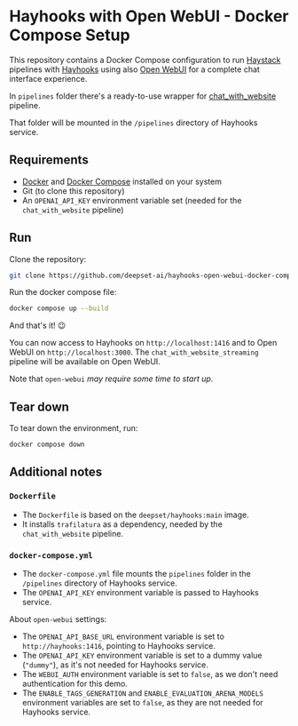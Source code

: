 # Hayhooks with Open WebUI - Docker Compose Setup

This repository contains a Docker Compose configuration to run [Haystack](https://www.haystack.com) pipelines with [Hayhooks](https://github.com/deepset-ai/hayhooks) using also [Open WebUI](https://github.com/open-webui/open-webui) for a complete chat interface experience.

In `pipelines` folder there's a ready-to-use wrapper for [chat_with_website](https://docs.haystack.deepset.ai/docs/pipeline-templates#chat-with-website) pipeline.

That folder will be mounted in the `/pipelines` directory of Hayhooks service.

## Requirements

- [Docker](https://docs.docker.com/get-docker/) and [Docker Compose](https://docs.docker.com/compose/install/) installed on your system
- Git (to clone this repository)
- An `OPENAI_API_KEY` environment variable set (needed for the `chat_with_website` pipeline)

## Run

Clone the repository:

```bash
git clone https://github.com/deepset-ai/hayhooks-open-webui-docker-compose.git
```

Run the docker compose file:

```bash
docker compose up --build
```

And that's it! 😉

You can now access to Hayhooks on `http://localhost:1416` and to Open WebUI on `http://localhost:3000`. The `chat_with_website_streaming` pipeline will be available on Open WebUI.

Note that `open-webui` *may require some time to start up*.

## Tear down

To tear down the environment, run:

```bash
docker compose down
```

## Additional notes

### `Dockerfile`

- The `Dockerfile` is based on the `deepset/hayhooks:main` image.
- It installs `trafilatura` as a dependency, needed by the `chat_with_website` pipeline.

### `docker-compose.yml`

- The `docker-compose.yml` file mounts the `pipelines` folder in the `/pipelines` directory of Hayhooks service.
- The `OPENAI_API_KEY` environment variable is passed to Hayhooks service.

About `open-webui` settings:

- The `OPENAI_API_BASE_URL` environment variable is set to `http://hayhooks:1416`, pointing to Hayhooks service.
- The `OPENAI_API_KEY` environment variable is set to a dummy value (`"dummy"`), as it's not needed for Hayhooks service.
- The `WEBUI_AUTH` environment variable is set to `false`, as we don't need authentication for this demo.
- The `ENABLE_TAGS_GENERATION` and `ENABLE_EVALUATION_ARENA_MODELS` environment variables are set to `false`, as they are not needed for Hayhooks service.
